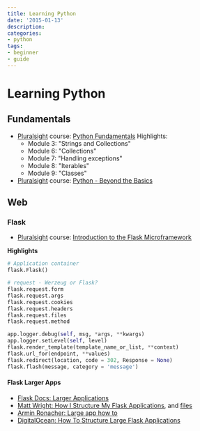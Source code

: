 ```yaml
---
title: Learning Python
date: '2015-01-13'
description:
categories:
- python
tags:
- beginner
- guide
---
```


# Learning Python

## Fundamentals

- [Pluralsight] course: [Python Fundamentals]
  Highlights:
  - Module 3: "Strings and Collections"
  - Module 6: "Collections"
  - Module 7: "Handling exceptions"
  - Module 8: "Iterables"
  - Module 9: "Classes"
- [Pluralsight] course: [Python - Beyond the Basics]

## Web

### Flask

- [Pluralsight] course: [Introduction to the Flask Microframework]

**Highlights**

```python
# Application container
flask.Flask()

# request - Werzeug or Flask?
flask.request.form
flask.request.args
flask.request.cookies
flask.request.headers
flask.request.files
flask.request.method

app.logger.debug(self, msg, *args, **kwargs)
app.logger.setLevel(self, level)
flask.render_template(template_name_or_list, **context)
flask.url_for(endpoint, **values)
flask.redirect(location, code = 302, Response = None)
flask.flash(message, category = 'message')
```

#### Flask Larger Apps

- [Flask Docs: Larger Applications]
- [Matt Wright: How I Structure My Flask Applications], and [files](https://github.com/mattupstate/overholt)
- [Armin Ronacher: Large app how to]
- [DigitalOcean: How To Structure Large Flask Applications]

[Pluralsight]: http://www.pluralsight.com
[Python Fundamentals]: http://www.pluralsight.com/courses/python-fundamentals
[Introduction to the Flask Microframework]: http://www.pluralsight.com/courses/flask-micro-framework-introduction
[Python - Beyond the Basics]: http://www.pluralsight.com/courses/python-beyond-basics
[Matt Wright: How I Structure My Flask Applications]: http://mattupstate.com/python/2013/06/26/how-i-structure-my-flask-applications.html
[Flask Docs: Larger Applications]: http://flask.pocoo.org/docs/0.10/patterns/packages/
[Armin Ronacher: Large app how to]: https://github.com/mitsuhiko/flask/wiki/Large-app-how-to
[DigitalOcean: How To Structure Large Flask Applications]: https://www.digitalocean.com/community/tutorials/how-to-structure-large-flask-applications
